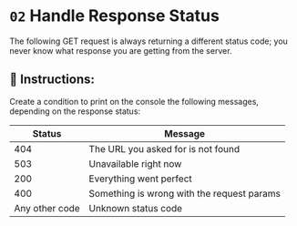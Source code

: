 # `02` Handle Response Status

The following GET request is always returning a different status code; you never know what response you are getting from the server.

## 📝 Instructions:

Create a condition to print on the console the following messages, depending on the response status:

| Status    | Message   |
| -----     | -----     |
| 404       | The URL you asked for is not found |
| 503       | Unavailable right now |
| 200       | Everything went perfect |
| 400       | Something is wrong with the request params |
| Any other code | Unknown status code |